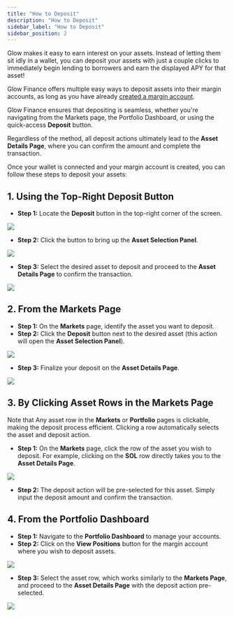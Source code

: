 ```yaml
---
title: "How to Deposit"
description: "How to Deposit"
sidebar_label: "How to Deposit"
sidebar_position: 2
---
```


Glow makes it easy to earn interest on your assets. Instead of letting them sit idly in a wallet, you can deposit your assets with just a couple clicks to immediately begin lending to borrowers and earn the displayed APY for that asset!

Glow Finance offers multiple easy ways to deposit assets into their margin accounts, as long as you have already [created a margin account](../03-margin-accounts/how-to-create-a-margin-account.md).

Glow Finance ensures that depositing is seamless, whether you're navigating from the Markets page, the Portfolio Dashboard, or using the quick-access **Deposit** button.

Regardless of the method, all deposit actions ultimately lead to the **Asset Details Page**, where you can confirm the amount and complete the transaction.

Once your wallet is connected and your margin account is created, you can follow these steps to deposit your assets:

## 1. Using the Top-Right Deposit Button

- **Step 1:** Locate the **Deposit** button in the top-right corner of the screen.

![](/img/deposit-1.png)

- **Step 2:** Click the button to bring up the **Asset Selection Panel**.

![](/img/deposit-2.png)

- **Step 3:** Select the desired asset to deposit and proceed to the **Asset Details Page** to confirm the transaction.

![](/img/deposit-3.png)

## 2. From the Markets Page

- **Step 1:** On the **Markets** page, identify the asset you want to deposit.
- **Step 2:** Click the **Deposit** button next to the desired asset (this action will open the **Asset Selection Panel**).

![](/img/deposit-4.png)

- **Step 3:** Finalize your deposit on the **Asset Details Page**.

![](/img/deposit-5.png)

## 3. By Clicking Asset Rows in the Markets Page

Note that Any asset row in the **Markets** or **Portfolio** pages is clickable, making the deposit process efficient. Clicking a row automatically selects the asset and deposit action.

- **Step 1:** On the **Markets** page, click the row of the asset you wish to deposit. For example, clicking on the **SOL** row directly takes you to the **Asset Details Page**.

![](/img/deposit-6.png)

- **Step 2:** The deposit action will be pre-selected for this asset. Simply input the deposit amount and confirm the transaction.

## 4. From the Portfolio Dashboard

- **Step 1:** Navigate to the **Portfolio Dashboard** to manage your accounts.
- **Step 2:** Click on the **View Positions** button for the margin account where you wish to deposit assets.

![](/img/deposit-7.png)

- **Step 3:** Select the asset row, which works similarly to the **Markets Page**, and proceed to the **Asset Details Page** with the deposit action pre-selected.

![](/img/deposit-8.png)
